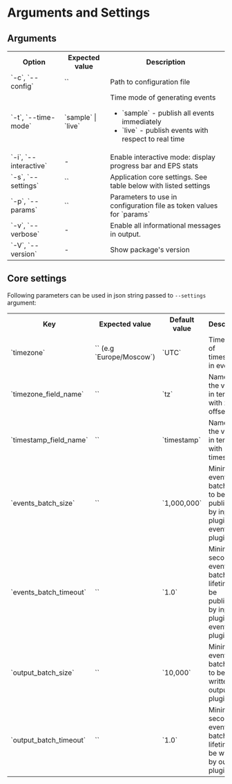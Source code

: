 # Arguments and Settings

## Arguments
<table>
    <th>Option</th>
    <th>Expected value</th>
    <th>Description</th>
    <tr>
        <td>`-c`, `--config`</td>
        <td>`<filepath>`</td>
        <td>Path to configuration file</td>
    </tr>
    <tr>
        <td>`-t`, `--time-mode`</td>
        <td>`sample` | `live`</td>
        <td>
            Time mode of generating events
            <ul>
                <li>`sample` - publish all events immediately</li>
                <li>`live` - publish events with respect to real time</li>
            </ul>
        </td>
    </tr>
    <tr>
        <td>`-i`, `--interactive`</td>
        <td>-</td>
        <td>Enable interactive mode: display progress bar and EPS stats</td>
    </tr>
    <tr>
        <td>`-s`, `--settings`</td>
        <td>`<json string>`</td>
        <td>Application core settings. See table below with listed settings</td>
    </tr>
    <tr>
        <td>`-p`, `--params`</td>
        <td>`<json string>`</td>
        <td>Parameters to use in configuration file as token values for `params`</td>
    </tr>
    <tr>
        <td>`-v`, `--verbose`</td>
        <td>-</td>
        <td>Enable all informational messages in output.</td>
    </tr>
        <tr>
        <td>`-V`, `--version`</td>
        <td>-</td>
        <td>Show package's version</td>
    </tr>
</table>

## Core settings
Following parameters can be used in json string passed to `--settings` argument:

<table>
    <th>Key</th>
    <th>Expected value</th>
    <th>Default value</th>
    <th>Description</th>
    <tr>
        <td>`timezone`</td>
        <td>`<zone name>` (e.g `Europe/Moscow`)</td>
        <td>`UTC`</td>
        <td>Time zone of timestamps in events</td>
    </tr>
    <tr>
        <td>`timezone_field_name`</td>
        <td>`<string>`</td>
        <td>`tz`</td>
        <td>Name of the variable in template with zone offset</td>
    </tr>
    <tr>
        <td>`timestamp_field_name`</td>
        <td>`<string>`</td>
        <td>`timestamp`</td>
        <td>Name of the variable in template with timestamp</td>
    </tr>
    <tr>
        <td>`events_batch_size`</td>
        <td>`<int>`</td>
        <td>`1,000,000`</td>
        <td>Minimal events batch size to be published by input plugin to event plugin</td>
    </tr>
    <tr>
        <td>`events_batch_timeout`</td>
        <td>`<float>`</td>
        <td>`1.0`</td>
        <td>Minimal seconds of events batch lifetime to be published by input plugin to event plugin</td>
    </tr>
    <tr>
        <td>`output_batch_size`</td>
        <td>`<int>`</td>
        <td>`10,000`</td>
        <td>Minimal events batch size to be written by output plugin</td>
    </tr>
    <tr>
        <td>`output_batch_timeout`</td>
        <td>`<float>`</td>
        <td>`1.0`</td>
        <td>Minimal seconds of events batch lifetime to be written by output plugin</td>
    </tr>
</table>
